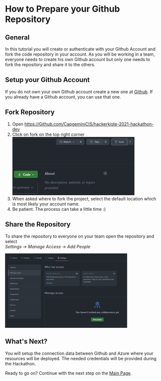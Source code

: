 # How to Prepare your Github Repository

## General
In this tutorial you will create or authenticate with your Github Account and fork the code repository in your account. As you will be working in a team, everyone needs to create his own Github account but only one needs to fork the repository and share it to the others.

## Setup your Github Account
If you do not own your own Github account create a new one at [Github](https://Github.com/). If you already have a Github account, you can use that one.

## Fork Repository
1. Open https://Github.com/CapgeminiCIS/hackerkiste-2021-hackathon-dev
2. Click on fork on the top right corner 
<br><img src="./images/forkbutton.PNG" width="400"/>
1. When asked where to fork the project, select the default location which is most likely your account name.
2. Be patient. The process can take a little time :)

## Share the Repository
To share the repository to everyone on your team open the repository and select
<br>*Settings -> Manage Access -> Add People*

<img src="./images/ShareRepo.PNG" width="400"/>

## What's Next?
You will setup the connection data between Github and Azure where your resources will be deployed. The needed credentials will be provided during the Hackathon.

Ready to go on? Continue with the next step on the [Main Page](README.md).